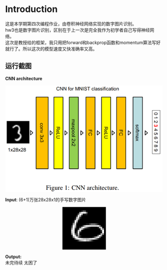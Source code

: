# Introduction
这是本学期第四次编程作业，由卷积神经网络实现的数字图片识别。  
hw3也是数字图片识别，区别在于上一次是完全我作为初学者自己写得神经网络。  
这次是教授给的框架，我只用把forward和backprop函数和momentum算法写好就行了。所以这次的模型速度又快准确率又高。  

## 运行截图  
**CNN architecture**  
<div  align="center">    
    <img src="./CNN-architecture.png" alt="CNN architecture" align=center />
</div>  

**Input**: (6+1)万张28x28x1的手写数字图片  
<div  align="center">  
    <img src="./input_sample.png" alt="input image" align=center />
</div>  

**Output:**  
未完待续 太困了